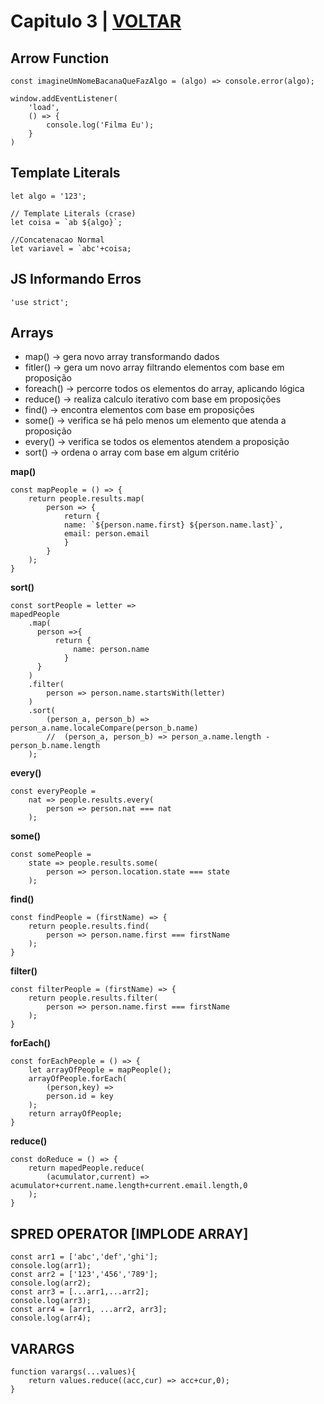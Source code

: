 # Capitulo 3 | [VOLTAR](../readme.md)

## Arrow Function
```
const imagineUmNomeBacanaQueFazAlgo = (algo) => console.error(algo); 

window.addEventListener(
    'load',
    () => {
        console.log('Filma Eu');   
    }
)
```

## Template Literals
```
let algo = '123';

// Template Literals (crase)
let coisa = `ab ${algo}`;

//Concatenacao Normal
let variavel = `abc'+coisa;
```

## JS Informando Erros
```
'use strict';
```

## Arrays
- map() -> gera novo array transformando dados
- fitler() -> gera um novo array filtrando elementos com base em proposição
- foreach() -> percorre todos os elementos do array, aplicando lógica
- reduce() -> realiza calculo iterativo com base em proposições
- find() -> encontra elementos com base em proposições
- some() -> verifica se há pelo menos um elemento que atenda a proposição
- every() -> verifica se todos os elementos atendem a proposição
- sort() -> ordena o array com base em algum critério 

**map()**
```
const mapPeople = () => {
    return people.results.map( 
        person => {
            return {
            name: `${person.name.first} ${person.name.last}`,
            email: person.email 
            }
        }
    );
}
```

**sort()**
```
const sortPeople = letter =>   
mapedPeople
    .map(
      person =>{
          return { 
              name: person.name 
            }
      }
    )
    .filter(
        person => person.name.startsWith(letter)
    )
    .sort(
        (person_a, person_b) => person_a.name.localeCompare(person_b.name)
        //  (person_a, person_b) => person_a.name.length - person_b.name.length
    );
```

**every()**
```
const everyPeople = 
    nat => people.results.every(
        person => person.nat === nat
    );
```

**some()**
```
const somePeople = 
    state => people.results.some(
        person => person.location.state === state
    );
```

**find()**
```
const findPeople = (firstName) => {
    return people.results.find(
        person => person.name.first === firstName 
    );
}
```

**filter()**
```
const filterPeople = (firstName) => {
    return people.results.filter(
        person => person.name.first === firstName
    );
}
```

**forEach()**
```
const forEachPeople = () => {
    let arrayOfPeople = mapPeople();
    arrayOfPeople.forEach( 
        (person,key) => 
        person.id = key
    );
    return arrayOfPeople;
}
```

**reduce()**
```
const doReduce = () => {
    return mapedPeople.reduce(
        (acumulator,current) => acumulator+current.name.length+current.email.length,0 
    );
}
```

## SPRED OPERATOR [IMPLODE ARRAY]
```
const arr1 = ['abc','def','ghi'];
console.log(arr1);
const arr2 = ['123','456','789'];
console.log(arr2);
const arr3 = [...arr1,...arr2];
console.log(arr3);
const arr4 = [arr1, ...arr2, arr3];
console.log(arr4);
```

## VARARGS 
```
function varargs(...values){    
    return values.reduce((acc,cur) => acc+cur,0);
}
```